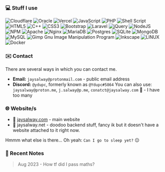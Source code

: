 ### 💻 Stuff I use
![Cloudflare](https://img.shields.io/badge/Cloudflare-F38020?style=flat&logo=Cloudflare&logoColor=white) ![Oracle](https://img.shields.io/badge/Oracle-F80000?style=flat&logo=oracle&logoColor=white) ![Vercel](https://img.shields.io/badge/vercel-%23000000.svg?style=flat&logo=vercel&logoColor=white) ![JavaScript](https://img.shields.io/badge/javascript-%23323330.svg?style=flat&logo=javascript&logoColor=%23F7DF1E) ![PHP](https://img.shields.io/badge/php-%23777BB4.svg?style=flat&logo=php&logoColor=white) ![Shell Script](https://img.shields.io/badge/shell_script-%23121011.svg?style=flat&logo=gnu-bash&logoColor=white) ![HTML5](https://img.shields.io/badge/html5-%23E34F26.svg?style=flat&logo=html5&logoColor=white) ![C++](https://img.shields.io/badge/c++-%2300599C.svg?style=flat&logo=c%2B%2B&logoColor=white) ![CSS3](https://img.shields.io/badge/css3-%231572B6.svg?style=flat&logo=css3&logoColor=white) ![Bootstrap](https://img.shields.io/badge/bootstrap-%23563D7C.svg?style=flat&logo=bootstrap&logoColor=white) ![Laravel](https://img.shields.io/badge/laravel-%23FF2D20.svg?style=flat&logo=laravel&logoColor=white) ![jQuery](https://img.shields.io/badge/jquery-%230769AD.svg?style=flat&logo=jquery&logoColor=white) ![NodeJS](https://img.shields.io/badge/node.js-6DA55F?style=flat&logo=node.js&logoColor=white) ![NPM](https://img.shields.io/badge/NPM-%23000000.svg?style=flat&logo=npm&logoColor=white) ![Apache](https://img.shields.io/badge/apache-%23D42029.svg?style=flat&logo=apache&logoColor=white) ![Nginx](https://img.shields.io/badge/nginx-%23009639.svg?style=flat&logo=nginx&logoColor=white) ![MariaDB](https://img.shields.io/badge/MariaDB-003545?style=flat&logo=mariadb&logoColor=white) ![Postgres](https://img.shields.io/badge/postgres-%23316192.svg?style=flat&logo=postgresql&logoColor=white) ![SQLite](https://img.shields.io/badge/sqlite-%2307405e.svg?style=flat&logo=sqlite&logoColor=white) ![MongoDB](https://img.shields.io/badge/MongoDB-%234ea94b.svg?style=flat&logo=mongodb&logoColor=white) ![MySQL](https://img.shields.io/badge/mysql-%2300f.svg?style=flat&logo=mysql&logoColor=white) ![Gimp Gnu Image Manipulation Program](https://img.shields.io/badge/Gimp-657D8B?style=flat&logo=gimp&logoColor=FFFFFF) ![Inkscape](https://img.shields.io/badge/Inkscape-e0e0e0?style=flat&logo=inkscape&logoColor=080A13) ![LINUX](https://img.shields.io/badge/Linux-FCC624?style=flat&logo=linux&logoColor=black) ![Docker](https://img.shields.io/badge/docker-%230db7ed.svg?style=flat&logo=docker&logoColor=white)

### ✉️ Contact
There are several ways in which you can contact me.
- **Email:** ``jaysalway@protonmail.com`` - public email address
- **Discord:** ``@ydupc``, formerly known as ``@Ydupc#5864``
You can also use: ``jaysalway@proton.me``, ``j.salway@p.me``, ``conatct@jaysalway.com`` 🙂 - I have too many

### 🌐 Website/s
- 🏡 [jaysalway.com](https://jaysalway.com) - main website
- 💾 jaysalway.net - doodoo backend stuff, fancy ik but it doesn't have a website attached to it right now.

Hmmm what else is there... Oh yeah: ``Can I go to sleep yet?`` 😐

### 📰 Recent Notes
> Aug 2023 - How tf did I pass maths?
